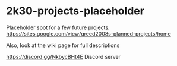 # 2k30-projects-placeholder
Placeholder spot for a few future projects. https://sites.google.com/view/qreed2008s-planned-projects/home

Also, look at the wiki page for full descriptions

https://discord.gg/NkbycBHt4E Discord server
